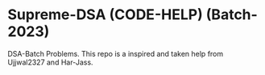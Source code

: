 # Supreme-DSA (CODE-HELP) (Batch-2023)
DSA-Batch Problems. 
This repo is a inspired and taken help from Ujjwal2327 and Har-Jass.
